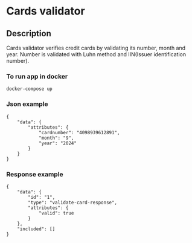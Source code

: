 # Cards validator

## Description

Cards validator verifies credit cards by validating its number, month and year.
Number is validated with Luhn method and IIN(Issuer identification number).

### To run app in docker
```
docker-compose up
```

### Json example
```
{
    "data": {
        "attributes": {
            "cardnumber": "4098939612891",
            "month": "9",
            "year": "2024"
        }
    }
}
```

### Response example
```
{
    "data": {
        "id": "1",
        "type": "validate-card-response",
        "attributes": {
            "valid": true
        }
    },
    "included": []
}
```